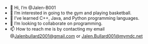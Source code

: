 - 👋 Hi, I’m @Jalen-B001
- 👀 I’m interested in going to the gym and playing basketball.
- 🌱 I’ve learned C++, Java, and Python programming languages.
- 💞️ I’m looking to collaborate on programming.
- 📫 How to reach me is by contacting my email @Jalenbullard2001@gmail.com or Jalen.Bullard001@mymdc.net

<!---
Jalen-B001/Jalen-B001 is a ✨ special ✨ repository because its `README.md` (this file) appears on your GitHub profile.
You can click the Preview link to take a look at your changes.
--->
